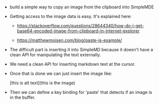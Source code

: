 - build a simple way to copy an image from the clipboard into SimpleMDE

- Getting access to the image data is easy. It's explained here:

     - https://stackoverflow.com/questions/28644340/how-do-i-get-base64-encoded-image-from-clipboard-in-internet-explorer

     - https://matthewmoisen.com/blog/paste-js-example/

- The difficult part is inserting it into SimpleMD because it doesn't have a
  clean API for manipulating the text externally.

- We need a clean API for inserting markdown text at the cursor.

- Once that is done we can just insert the image like:

    [this is alt text](this is the image)

- Then we can define a key binding for 'paste' that detects if an image is in
  the buffer.
